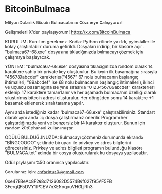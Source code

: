 # BitcoinBulmaca
Milyon Dolarlık Bitcoin Bulmacalarını Çözmeye Çalışıyoruz!

Gelişmeleri X'den paylaşıyorum! https://x.com/BitcoinBulmaca

KURULUM:
Kurulum gerekmez. Kodlar Python dilinde yazıldı, pyinstaller ile kolay çalıştırılabilir duruma getirildi. Dosyaları indirip, bir klasöre açın. "bulmaca67-68.exe" dosyasına tıkladığınızda bulmacayı çözmek için çalışmaya başlayacak. 

YÖNTEM:
"bulmaca67-68.exe" dosyasına tıkladığınızda random olarak 14 karaktere sahip bir private key oluşturulur. Bu keyin ilk basamağına sırasıyla "456789abcdef" karakterler("4567" 67 nolu bulmacanın başlangıç ihtimalleri; "89abcdef" ise 68 nolu bulmacanın başlangıç ihtimalleri), ikinci ve üçüncü basamağına ise yine sırasıyla "0123456789abcdef" karakterleri eklenip, 17 karaktere tamamlanır ve her aşamada bulmacanın özelliği olarak sıkıştırılmış bitcoin adresi oluşturulur. Her döngüden sonra 14 karaktere +1 basamak eklenerek sıralı tarama yapılır. 

Aynı anda istediğiniz kadar "bulmaca67-68.exe" çalıştırabilirsiniz. Standart olarak aynı anda üç dosya çalıştırmanız önerilir. Programı her çalıştırdığınızda yeni ve benzersiz bir 14 karakter oluşturur. Bunun için random kütüphanesi kullanılmıştır.

ÖDÜLÜ BULDUĞUNUZDA:
Bulmacayı çözmeniz durumunda ekranda "BİNGOOOOO" şeklinde bir uyarı ile privkey ve adres bilgilerini göreceksiniz. Privkey ve adres bilgileri programın bulunduğu klasöre "BULMACA.txt" adında bir dosya oluşturularak bu dosyaya yazılacaktır. 

Ödül paylaşımı %50 oranında yapılacaktır.

Sorularınız için: enfarktus0@gmail.com

0xe47BBeAc8F268d7126082D5574B6f027f95AF5FB
3FerqQF5DVY1tPCEV7nXENoqxuVHGLjRh3
